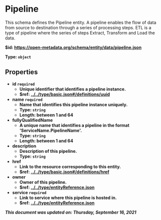 # Pipeline

This schema defines the Pipeline entity. A pipeline enables the flow of data from source to destination through a series of processing steps. ETL is a type of pipeline where the series of steps Extract, Transform and Load the data.

<b id="https/open-metadata.org/schema/entity/data/pipeline.json">&#36;id: https://open-metadata.org/schema/entity/data/pipeline.json

Type: `object`

## Properties
 - **id** `required`
	 - Unique identifier that identifies a pipeline instance.
	 - $ref: [../../type/basic.json#/definitions/uuid](../types/basic.md#uuid)
 - **name** `required`
	 - Name that identifies this pipeline instance uniquely.
	 - Type: `string`
	 - Length: between 1 and 64
 - **fullyQualifiedName**
	 - A unique name that identifies a pipeline in the format 'ServiceName.PipelineName'.
	 - Type: `string`
	 - Length: between 1 and 64
 - **description**
	 - Description of this pipeline.
	 - Type: `string`
 - **href**
	 - Link to the resource corresponding to this entity.
	 - $ref: [../../type/basic.json#/definitions/href](../types/basic.md#href)
 - **owner**
	 - Owner of this pipeline.
	 - $ref: [../../type/entityReference.json](../types/entityreference.md)
 - **service** `required`
	 - Link to service where this pipeline is hosted in.
	 - $ref: [../../type/entityReference.json](../types/entityreference.md)


_This document was updated on: Thursday, September 16, 2021_